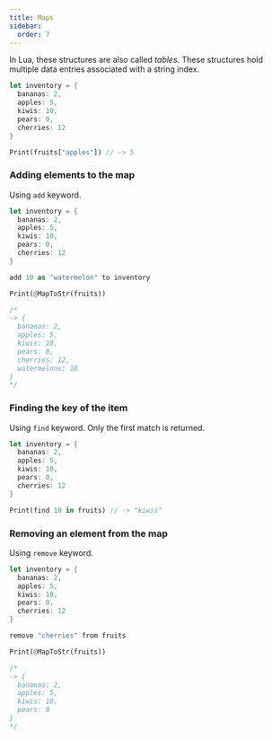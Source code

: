```yaml
---
title: Maps
sidebar:
  order: 7
---
```


In Lua, these structures are also called _tables_. These structures hold multiple data entries associated with a string index.

```rs
let inventory = {
  bananas: 2,
  apples: 5,
  kiwis: 10,
  pears: 0,
  cherries: 12
}

Print(fruits["apples"]) // -> 5
```

### Adding elements to the map

Using `add` keyword.

```rs
let inventory = {
  bananas: 2,
  apples: 5,
  kiwis: 10,
  pears: 0,
  cherries: 12
}

add 10 as "watermelon" to inventory

Print(@MapToStr(fruits))

/*
-> {
  bananas: 2,
  apples: 5,
  kiwis: 10,
  pears: 0,
  cherries: 12,
  watermelons: 10
}
*/
```

### Finding the key of the item

Using `find` keyword. Only the first match is returned.

```rs
let inventory = {
  bananas: 2,
  apples: 5,
  kiwis: 10,
  pears: 0,
  cherries: 12
}

Print(find 10 in fruits) // -> "kiwis"
```

### Removing an element from the map

Using `remove` keyword.

```rs
let inventory = {
  bananas: 2,
  apples: 5,
  kiwis: 10,
  pears: 0,
  cherries: 12
}

remove "cherries" from fruits

Print(@MapToStr(fruits))

/*
-> {
  bananas: 2,
  apples: 5,
  kiwis: 10,
  pears: 0
}
*/
```

